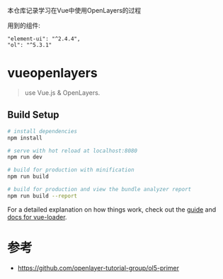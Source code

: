 本仓库记录学习在Vue中使用OpenLayers的过程



用到的组件:
```
"element-ui": "^2.4.4",
"ol": "^5.3.1"
```
# vueopenlayers

> use Vue.js & OpenLayers.

## Build Setup

``` bash
# install dependencies
npm install

# serve with hot reload at localhost:8080
npm run dev

# build for production with minification
npm run build

# build for production and view the bundle analyzer report
npm run build --report
```

For a detailed explanation on how things work, check out the [guide](http://vuejs-templates.github.io/webpack/) and [docs for vue-loader](http://vuejs.github.io/vue-loader).

# 参考
* https://github.com/openlayer-tutorial-group/ol5-primer